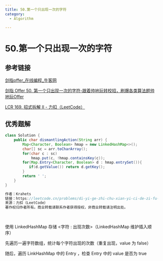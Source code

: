 ```yaml
---
title: 50.第一个只出现一次的字符
category:
  - Algorithm

---
```


# 50.第一个只出现一次的字符

## 参考链接

[剑指offer_在线编程_牛客网](https://www.nowcoder.com/exam/oj/ta?page=1&tpId=13&type=265)

[剑指 Offer 50. 第一个只出现一次的字符-跟着帅地玩转校招，刷爆各类算法题帅地玩Offer](https://www.playoffer.cn/602.html)

[LCR 169. 招式拆解 II - 力扣（LeetCode）](https://leetcode.cn/problems/di-yi-ge-zhi-chu-xian-yi-ci-de-zi-fu-lcof/solutions/159489/mian-shi-ti-50-di-yi-ge-zhi-chu-xian-yi-ci-de-zi-3/)



## 优秀题解

```java
class Solution {
    public char dismantlingAction(String arr) {
        Map<Character, Boolean> hmap = new LinkedHashMap<>();
        char[] sc = arr.toCharArray();
        for(char c : sc)
            hmap.put(c, !hmap.containsKey(c));
        for(Map.Entry<Character, Boolean> d : hmap.entrySet()){
           if(d.getValue()) return d.getKey();
        }
        return ' ';
    }
}

作者：Krahets
链接：https://leetcode.cn/problems/di-yi-ge-zhi-chu-xian-yi-ci-de-zi-fu-lcof/solutions/159489/mian-shi-ti-50-di-yi-ge-zhi-chu-xian-yi-ci-de-zi-3/
来源：力扣（LeetCode）
著作权归作者所有。商业转载请联系作者获得授权，非商业转载请注明出处。
```

<br/>

使用 LinkedHashMap 存储 <字符 : 出现次数>（LinkedHashMap 维护插入顺序）

先遍历一遍字符数组，统计每个字符出现的次数（重复出现，value 为 false）

随后，遍历 LinkHashMap 中的 Entry ，检查 Entry 中的 value 是否为 true

